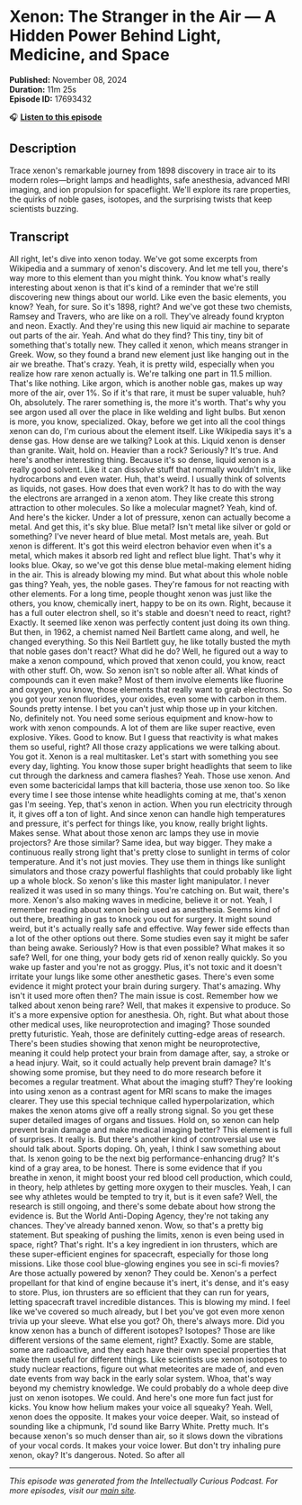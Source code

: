 # Xenon: The Stranger in the Air — A Hidden Power Behind Light, Medicine, and Space

**Published:** November 08, 2024  
**Duration:** 11m 25s  
**Episode ID:** 17693432

🎧 **[Listen to this episode](https://intellectuallycurious.buzzsprout.com/2529712/episodes/17693432-xenon-the-stranger-in-the-air-—-a-hidden-power-behind-light-medicine-and-space)**

## Description

Trace xenon's remarkable journey from 1898 discovery in trace air to its modern roles—bright lamps and headlights, safe anesthesia, advanced MRI imaging, and ion propulsion for spaceflight. We'll explore its rare properties, the quirks of noble gases, isotopes, and the surprising twists that keep scientists buzzing.

## Transcript

All right, let's dive into xenon today. We've got some excerpts from Wikipedia and a summary of xenon's discovery. And let me tell you, there's way more to this element than you might think. You know what's really interesting about xenon is that it's kind of a reminder that we're still discovering new things about our world. Like even the basic elements, you know? Yeah, for sure. So it's 1898, right? And we've got these two chemists, Ramsey and Travers, who are like on a roll. They've already found krypton and neon. Exactly. And they're using this new liquid air machine to separate out parts of the air. Yeah. And what do they find? This tiny, tiny bit of something that's totally new. They called it xenon, which means stranger in Greek. Wow, so they found a brand new element just like hanging out in the air we breathe. That's crazy. Yeah, it is pretty wild, especially when you realize how rare xenon actually is. We're talking one part in 11.5 million. That's like nothing. Like argon, which is another noble gas, makes up way more of the air, over 1%. So if it's that rare, it must be super valuable, huh? Oh, absolutely. The rarer something is, the more it's worth. That's why you see argon used all over the place in like welding and light bulbs. But xenon is more, you know, specialized. Okay, before we get into all the cool things xenon can do, I'm curious about the element itself. Like Wikipedia says it's a dense gas. How dense are we talking? Look at this. Liquid xenon is denser than granite. Wait, hold on. Heavier than a rock? Seriously? It's true. And here's another interesting thing. Because it's so dense, liquid xenon is a really good solvent. Like it can dissolve stuff that normally wouldn't mix, like hydrocarbons and even water. Huh, that's weird. I usually think of solvents as liquids, not gases. How does that even work? It has to do with the way the electrons are arranged in a xenon atom. They like create this strong attraction to other molecules. So like a molecular magnet? Yeah, kind of. And here's the kicker. Under a lot of pressure, xenon can actually become a metal. And get this, it's sky blue. Blue metal? Isn't metal like silver or gold or something? I've never heard of blue metal. Most metals are, yeah. But xenon is different. It's got this weird electron behavior even when it's a metal, which makes it absorb red light and reflect blue light. That's why it looks blue. Okay, so we've got this dense blue metal-making element hiding in the air. This is already blowing my mind. But what about this whole noble gas thing? Yeah, yes, the noble gases. They're famous for not reacting with other elements. For a long time, people thought xenon was just like the others, you know, chemically inert, happy to be on its own. Right, because it has a full outer electron shell, so it's stable and doesn't need to react, right? Exactly. It seemed like xenon was perfectly content just doing its own thing. But then, in 1962, a chemist named Neil Bartlett came along, and well, he changed everything. So this Neil Bartlett guy, he like totally busted the myth that noble gases don't react? What did he do? Well, he figured out a way to make a xenon compound, which proved that xenon could, you know, react with other stuff. Oh, wow. So xenon isn't so noble after all. What kinds of compounds can it even make? Most of them involve elements like fluorine and oxygen, you know, those elements that really want to grab electrons. So you got your xenon fluorides, your oxides, even some with carbon in them. Sounds pretty intense. I bet you can't just whip those up in your kitchen. No, definitely not. You need some serious equipment and know-how to work with xenon compounds. A lot of them are like super reactive, even explosive. Yikes. Good to know. But I guess that reactivity is what makes them so useful, right? All those crazy applications we were talking about. You got it. Xenon is a real multitasker. Let's start with something you see every day, lighting. You know those super bright headlights that seem to like cut through the darkness and camera flashes? Yeah. Those use xenon. And even some bactericidal lamps that kill bacteria, those use xenon too. So like every time I see those intense white headlights coming at me, that's xenon gas I'm seeing. Yep, that's xenon in action. When you run electricity through it, it gives off a ton of light. And since xenon can handle high temperatures and pressure, it's perfect for things like, you know, really bright lights. Makes sense. What about those xenon arc lamps they use in movie projectors? Are those similar? Same idea, but way bigger. They make a continuous really strong light that's pretty close to sunlight in terms of color temperature. And it's not just movies. They use them in things like sunlight simulators and those crazy powerful flashlights that could probably like light up a whole block. So xenon's like this master light manipulator. I never realized it was used in so many things. You're catching on. But wait, there's more. Xenon's also making waves in medicine, believe it or not. Yeah, I remember reading about xenon being used as anesthesia. Seems kind of out there, breathing in gas to knock you out for surgery. It might sound weird, but it's actually really safe and effective. Way fewer side effects than a lot of the other options out there. Some studies even say it might be safer than being awake. Seriously? How is that even possible? What makes it so safe? Well, for one thing, your body gets rid of xenon really quickly. So you wake up faster and you're not as groggy. Plus, it's not toxic and it doesn't irritate your lungs like some other anesthetic gases. There's even some evidence it might protect your brain during surgery. That's amazing. Why isn't it used more often then? The main issue is cost. Remember how we talked about xenon being rare? Well, that makes it expensive to produce. So it's a more expensive option for anesthesia. Oh, right. But what about those other medical uses, like neuroprotection and imaging? Those sounded pretty futuristic. Yeah, those are definitely cutting-edge areas of research. There's been studies showing that xenon might be neuroprotective, meaning it could help protect your brain from damage after, say, a stroke or a head injury. Wait, so it could actually help prevent brain damage? It's showing some promise, but they need to do more research before it becomes a regular treatment. What about the imaging stuff? They're looking into using xenon as a contrast agent for MRI scans to make the images clearer. They use this special technique called hyperpolarization, which makes the xenon atoms give off a really strong signal. So you get these super detailed images of organs and tissues. Hold on, so xenon can help prevent brain damage and make medical imaging better? This element is full of surprises. It really is. But there's another kind of controversial use we should talk about. Sports doping. Oh, yeah, I think I saw something about that. Is xenon going to be the next big performance-enhancing drug? It's kind of a gray area, to be honest. There is some evidence that if you breathe in xenon, it might boost your red blood cell production, which could, in theory, help athletes by getting more oxygen to their muscles. Yeah, I can see why athletes would be tempted to try it, but is it even safe? Well, the research is still ongoing, and there's some debate about how strong the evidence is. But the World Anti-Doping Agency, they're not taking any chances. They've already banned xenon. Wow, so that's a pretty big statement. But speaking of pushing the limits, xenon is even being used in space, right? That's right. It's a key ingredient in ion thrusters, which are these super-efficient engines for spacecraft, especially for those long missions. Like those cool blue-glowing engines you see in sci-fi movies? Are those actually powered by xenon? They could be. Xenon's a perfect propellant for that kind of engine because it's inert, it's dense, and it's easy to store. Plus, ion thrusters are so efficient that they can run for years, letting spacecraft travel incredible distances. This is blowing my mind. I feel like we've covered so much already, but I bet you've got even more xenon trivia up your sleeve. What else you got? Oh, there's always more. Did you know xenon has a bunch of different isotopes? Isotopes? Those are like different versions of the same element, right? Exactly. Some are stable, some are radioactive, and they each have their own special properties that make them useful for different things. Like scientists use xenon isotopes to study nuclear reactions, figure out what meteorites are made of, and even date events from way back in the early solar system. Whoa, that's way beyond my chemistry knowledge. We could probably do a whole deep dive just on xenon isotopes. We could. And here's one more fun fact just for kicks. You know how helium makes your voice all squeaky? Yeah. Well, xenon does the opposite. It makes your voice deeper. Wait, so instead of sounding like a chipmunk, I'd sound like Barry White. Pretty much. It's because xenon's so much denser than air, so it slows down the vibrations of your vocal cords. It makes your voice lower. But don't try inhaling pure xenon, okay? It's dangerous. Noted. So after all

---
*This episode was generated from the Intellectually Curious Podcast. For more episodes, visit our [main site](https://intellectuallycurious.buzzsprout.com).*
